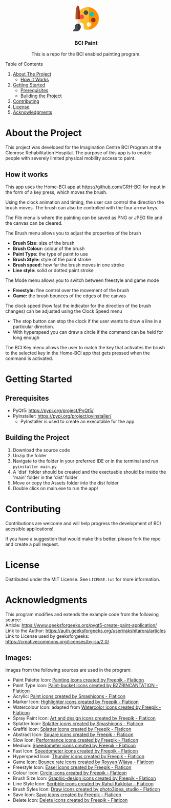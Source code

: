 <!-- PROJECT LOGO -->
<br />
<div align="center">
  <a href="https://github.com/GRH-BCI/BCI-Paint">
    <img src="Assets/paint-palette.png" alt="Logo" width="80" height="80">
  </a>

<h3 align="center">BCI Paint</h3>

  <p align="center">
    This is a repo for the BCI enabled painting program.
  </p>
</div>

<!-- TABLE OF CONTENTS -->
<summary>Table of Contents</summary>
<ol>
  <li>
    <a href="#about-the-project">About The Project</a>
    <ul>
      <li><a href="#how-it-works">How it Works</a></li>
    </ul>
  </li>
  <li>
    <a href="#getting-started">Getting Started</a>
    <ul>
      <li><a href="#prerequisites">Prerequisites</a></li>
      <li><a href="#building-the-project">Building the Project</a></li>
    </ul>
  </li>
  <li><a href="#contributing">Contributing</a></li>
  <li><a href="#license">License</a></li>
  <li><a href="#acknowledgments">Acknowledgments</a></li>
</ol>

# About the Project
This project was developed for the Imagination Centre BCI Program at the Glenrose Rehabilitation Hospital. The purpose of this app is to enable people with severely limited physical mobility access to paint.

## How it works
This app uses the Home-BCI app at https://github.com/GRH-BCI for input in the form of a key press, which moves the brush.

Using the clock animation and timing, the user can control the direction the brush moves. The brush can also be controlled with the four arrow keys.

The File menu is where the painting can be saved as PNG or JPEG file and the canvas can be cleared.

The Brush menu allows you to adjust the properties of the brush
  * **Brush Size:** size of the brush
  * **Brush Colour:** colour of the brush
  * **Paint Type:** the type of paint to use
  * **Brush Style:** style of the paint stroke
  * **Brush speed:** how far the brush moves in one stroke
  * **Line style:** solid or dotted paint stroke

The Mode menu allows you to switch between freestyle and game mode
  * **Freestyle:** fine control over the movement of the brush
  * **Game:** the brush bounces of the edges of the canvas

The clock speed (how fast the indicator for the direction of the brush changes) can be adjusted using the Clock Speed menu
  * The stop button can stop the clock if the user wants to draw a line in a particular direction.
  * With hyperspeed you can draw a circle if the command can be held for long enough

The BCI Key menu allows the user to match the key that activates the brush to the selected key in the Home-BCI app that gets pressed when the command is activated.

# Getting Started
## Prerequisites
* PyQt5: https://pypi.org/project/PyQt5/
* PyInstaller: https://pypi.org/project/pyinstaller/
  * PyInstaller is used to create an executable for the app

## Building the Project
1. Download the source code
2. Unzip the folder
3. Navigate to the folder in your preferred IDE or in the terminal and run `pyinstaller main.py`
4. A 'dist' folder should be created and the exectuable should be inside the 'main' folder in the 'dist' folder
5. Move or copy the Assets folder into the dist folder
6. Double click on main.exe to run the app!

# Contributing
Contributions are welcome and will help progress the development of BCI acessible applications!

If you have a suggestion that would make this better, please fork the repo and create a pull request.

# License
Distributed under the MIT License. See `LICENSE.txt` for more information.

# Acknowledgments

This program modifies and extends the example code from the following source:
<br>
Article: https://www.geeksforgeeks.org/pyqt5-create-paint-application/
<br>
Link to the Author: https://auth.geeksforgeeks.org/user/rakshitarora/articles
<br>
Link to License used by geeksforgeeks: https://creativecommons.org/licenses/by-sa/2.0/

## Images:

Images from the following sources are used in the program:

* Paint Palette Icon: <a href="https://www.flaticon.com/free-icons/painting" title="painting icons">Painting icons created by Freepik - Flaticon</a>
* Paint Type Icon:
<a href="https://www.flaticon.com/free-icons/paint-bucket" title="paint-bucket icons">Paint-bucket icons created by BZZRINCANTATION - Flaticon</a>
* Acrylic: <a href="https://www.flaticon.com/free-icons/paint" title="paint icons">Paint icons created by Smashicons - Flaticon</a>
* Marker Icon: <a href="https://www.flaticon.com/free-icons/highlighter" title="highlighter icons">Highlighter icons created by Freepik - Flaticon</a>
* Watercolour Icon: adapted from <a href="https://www.flaticon.com/free-icons/watercolor" title="Watercolor icons">Watercolor icons created by Freepik - Flaticon</a>
* Spray Paint Icon: <a href="https://www.flaticon.com/free-icons/art-and-design" title="art and design icons">Art and design icons created by Freepik - Flaticon</a>
* Splatter Icon: <a href="https://www.flaticon.com/free-icons/splatter" title="splatter icons">Splatter icons created by Smashicons - Flaticon</a>
* Graffiti Icon: <a href="https://www.flaticon.com/free-icons/splatter" title="splatter icons">Splatter icons created by Freepik - Flaticon</a>
* Abstract Icon: <a href="https://www.flaticon.com/free-icons/square" title="square icons">Square icons created by Freepik - Flaticon</a>
* Slow Icon: <a href="https://www.flaticon.com/free-icons/performance" title="performance icons">Performance icons created by Freepik - Flaticon</a>
* Medium: <a href="https://www.flaticon.com/free-icons/speedometer" title="speedometer icons">Speedometer icons created by Freepik - Flaticon</a>
* Fast Icon: <a href="https://www.flaticon.com/free-icons/speedometer" title="speedometer icons">Speedometer icons created by Freepik - Flaticon</a>
* Hyperspeed Icon: <a href="https://www.flaticon.com/free-icons/thunder" title="thunder icons">Thunder icons created by Freepik - Flaticon</a>
* Game Icon: <a href="https://www.flaticon.com/free-icons/bounce-rate" title="bounce rate icons">Bounce rate icons created by Royyan Wijaya - Flaticon</a>
* Freestyle Icon: <a href="https://www.flaticon.com/free-icons/easel" title="easel icons">Easel icons created by Freepik - Flaticon</a>
* Colour Icon: <a href="https://www.flaticon.com/free-icons/circle" title="circle icons">Circle icons created by Freepik - Flaticon</a>
* Brush Size Icon: <a href="https://www.flaticon.com/free-icons/graphic-design" title="graphic-design icons">Graphic-design icons created by Freepik - Flaticon</a>
* Line Style Icon: <a href="https://www.flaticon.com/free-icons/scribble" title="scribble icons">Scribble icons created by Rahul Kaklotar - Flaticon</a>
* Brush Syles Icon: <a href="https://www.flaticon.com/free-icons/draw" title="draw icons">Draw icons created by photo3idea_studio - Flaticon</a>
* Save Icon: <a href="https://www.flaticon.com/free-icons/save" title="save icons">Save icons created by Freepik - Flaticon</a>
* Delete Icon: <a href="https://www.flaticon.com/free-icons/delete" title="delete icons">Delete icons created by Freepik - Flaticon</a>

